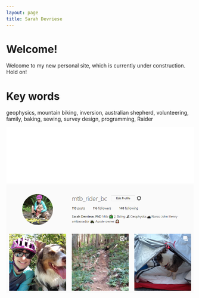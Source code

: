 ```yaml
---
layout: page
title: Sarah Devriese
---
```


# Welcome!

Welcome to my new personal site, which is currently under construction. Hold on!

# Key words

geophysics, mountain biking, inversion, australian shepherd, volunteering, family, baking, sewing, survey design, programming, Raider

<!-- LightWidget WIDGET --><script src="//lightwidget.com/widgets/lightwidget.js"></script><iframe src="//lightwidget.com/widgets/eaf4e7154e9a5611994402bd7ac8911e.html" scrolling="no" allowtransparency="true" class="lightwidget-widget" style="width: 100%; border: 0; overflow: hidden;"></iframe>

<center>
<a href="https://www.instagram.com/mtb_rider_bc/">
  <img src="https://github.com/sdevriese/sdevriese.github.io/raw/master/_posts/img/insta.PNG?raw=true" style="width:929px;border:0;">
</a>
</center>

